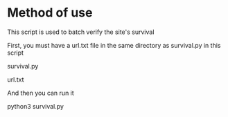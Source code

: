 # Method of use
This script is used to batch verify the site's survival

First, you must have a url.txt file in the same directory as survival.py in this script

survival.py 

url.txt

And then you can run it

python3 survival.py
